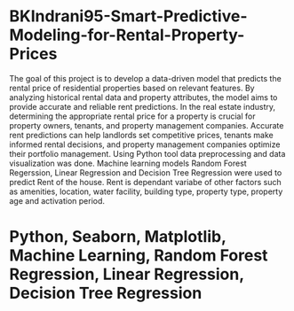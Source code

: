 # BKIndrani95-Smart-Predictive-Modeling-for-Rental-Property-Prices
The goal of this project is to develop a data-driven model that predicts the rental price of residential properties based on relevant features. By analyzing historical rental data and property attributes, the model aims to provide accurate and reliable rent predictions. In the real estate industry, determining the appropriate rental price for a property is crucial for property owners, tenants, and property management companies. Accurate rent predictions can help landlords set competitive prices, tenants make informed rental decisions, and property management companies optimize their portfolio management.
Using Python tool data preprocessing and data visualization was done. 
Machine learning models Random Forest Regerssion, Linear Regression and Decision Tree Regression were used to predict Rent of the house. Rent is dependant variabe of other factors such as amenities, location, water facility, building type, property type, property age and activation period. 
# Python, Seaborn, Matplotlib, Machine Learning, Random Forest Regression, Linear Regression, Decision Tree Regression
